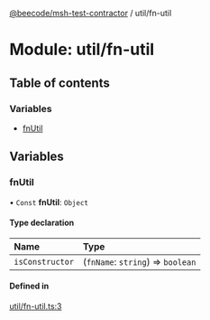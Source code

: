 [@beecode/msh-test-contractor](../README.md) / util/fn-util

# Module: util/fn-util

## Table of contents

### Variables

- [fnUtil](util_fn_util.md#fnutil)

## Variables

### fnUtil

• `Const` **fnUtil**: `Object`

#### Type declaration

| Name | Type |
| :------ | :------ |
| `isConstructor` | (`fnName`: `string`) => `boolean` |

#### Defined in

[util/fn-util.ts:3](https://github.com/beecode-rs/msh-test-contractor/blob/05cbddf/src/util/fn-util.ts#L3)
